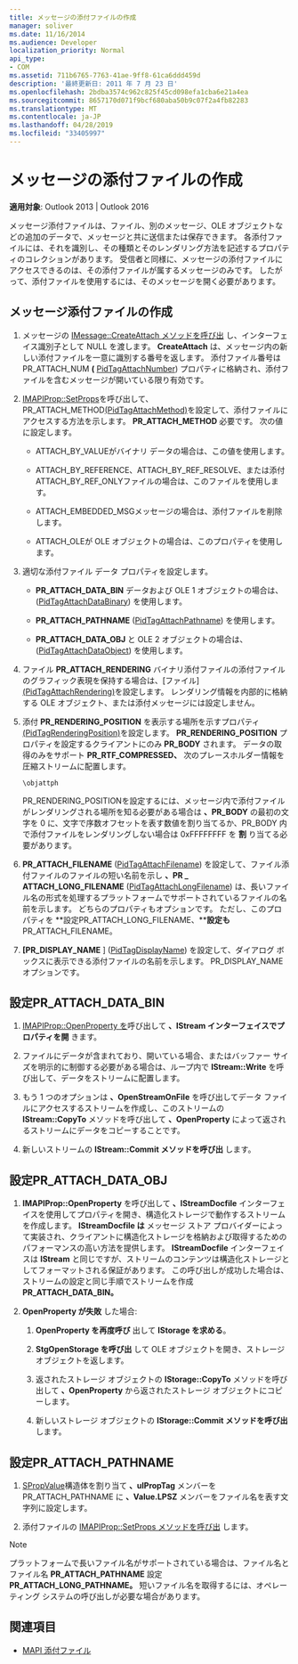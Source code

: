 ```yaml
---
title: メッセージの添付ファイルの作成
manager: soliver
ms.date: 11/16/2014
ms.audience: Developer
localization_priority: Normal
api_type:
- COM
ms.assetid: 711b6765-7763-41ae-9ff8-61ca6ddd459d
description: '最終更新日: 2011 年 7 月 23 日'
ms.openlocfilehash: 2bdba3574c962c825f45cd098efa1cba6e21a4ea
ms.sourcegitcommit: 8657170d071f9bcf680aba50b9c07f2a4fb82283
ms.translationtype: MT
ms.contentlocale: ja-JP
ms.lasthandoff: 04/28/2019
ms.locfileid: "33405997"
---
```

# <a name="creating-a-message-attachment"></a>メッセージの添付ファイルの作成
  
**適用対象**: Outlook 2013 | Outlook 2016 
  
メッセージ添付ファイルは、ファイル、別のメッセージ、OLE オブジェクトなどの追加のデータで、メッセージと共に送信または保存できます。 各添付ファイルには、それを識別し、その種類とそのレンダリング方法を記述するプロパティのコレクションがあります。 受信者と同様に、メッセージの添付ファイルにアクセスできるのは、その添付ファイルが属するメッセージのみです。 したがって、添付ファイルを使用するには、そのメッセージを開く必要があります。
  
## <a name="create-a-message-attachment"></a>メッセージ添付ファイルの作成
  
1. メッセージの [IMessage::CreateAttach メソッドを呼び出](imessage-createattach.md) し、インターフェイス識別子として NULL を渡します。 **CreateAttach** は、メッセージ内の新しい添付ファイルを一意に識別する番号を返します。 添付ファイル番号は PR_ATTACH_NUM **(** [PidTagAttachNumber](pidtagattachnumber-canonical-property.md)) プロパティに格納され、添付ファイルを含むメッセージが開いている限り有効です。
    
2. [IMAPIProp::SetProps](imapiprop-setprops.md)を呼び出して、PR_ATTACH_METHOD[(PidTagAttachMethod)](pidtagattachmethod-canonical-property.md)を設定して、添付ファイルにアクセスする方法を示します。 **PR_ATTACH_METHOD** 必要です。 次の値に設定します。 
    
   - ATTACH_BY_VALUEがバイナリ データの場合は、この値を使用します。
    
   - ATTACH_BY_REFERENCE、ATTACH_BY_REF_RESOLVE、または添付ATTACH_BY_REF_ONLYファイルの場合は、このファイルを使用します。
    
   - ATTACH_EMBEDDED_MSGメッセージの場合は、添付ファイルを削除します。
    
   - ATTACH_OLEが OLE オブジェクトの場合は、このプロパティを使用します。
    
3. 適切な添付ファイル データ プロパティを設定します。
    
   - **PR_ATTACH_DATA_BIN** データおよび OLE 1 オブジェクトの場合は、 ([PidTagAttachDataBinary](pidtagattachdatabinary-canonical-property.md)) を使用します。
    
   - **PR_ATTACH_PATHNAME** ([PidTagAttachPathname](pidtagattachpathname-canonical-property.md)) を使用します。
    
   - **PR_ATTACH_DATA_OBJ** と OLE 2 オブジェクトの場合は、 ([PidTagAttachDataObject](pidtagattachdataobject-canonical-property.md)) を使用します。
    
4. ファイル **PR_ATTACH_RENDERING** バイナリ添付ファイルの添付ファイルのグラフィック表現を保持する場合は、[ファイル][(PidTagAttachRendering)](pidtagattachrendering-canonical-property.md)を設定します。 レンダリング情報を内部的に格納する OLE オブジェクト、または添付メッセージには設定しません。 
    
5. 添付 **PR_RENDERING_POSITION** を表示する場所を示すプロパティ [(PidTagRenderingPosition)](pidtagrenderingposition-canonical-property.md)を設定します。 **PR_RENDERING_POSITION** プロパティを設定するクライアントにのみ **PR_BODY** されます。 データの取得のみをサポート **PR_RTF_COMPRESSED、** 次のプレースホルダー情報を圧縮ストリームに配置します。
    
   `\objattph`

   PR_RENDERING_POSITIONを設定するには、メッセージ内で添付ファイルがレンダリングされる場所を知る必要がある場合は **、PR_BODY** の最初の文字を 0 に、文字で序数オフセットを表す数値を割り当てるか、PR_BODY 内で添付ファイルをレンダリングしない場合は 0xFFFFFFFF を **割** り当てる必要があります。
    
6. **PR_ATTACH_FILENAME** ([PidTagAttachFilename](pidtagattachfilename-canonical-property.md)) を設定して、ファイル添付ファイルのファイルの短い名前を示し **、PR \_ ATTACH_LONG_FILENAME** ([PidTagAttachLongFilename](pidtagattachlongfilename-canonical-property.md)) は、長いファイル名の形式を処理するプラットフォームでサポートされているファイルの名前を示します。 どちらのプロパティもオプションです。 ただし、このプロパティを **設定PR_ATTACH_LONG_FILENAME、****設定も** PR_ATTACH_FILENAME。 
    
7. **[PR_DISPLAY_NAME** ] ([PidTagDisplayName](pidtagdisplayname-canonical-property.md)) を設定して、ダイアログ ボックスに表示できる添付ファイルの名前を示します。 PR_DISPLAY_NAMEオプションです。 
    
## <a name="set-pr_attach_data_bin"></a>設定PR_ATTACH_DATA_BIN
  
1. [IMAPIProp::OpenProperty を](imapiprop-openproperty.md)呼び出して **、IStream インターフェイスでプロパティを開** きます。 
    
2. ファイルにデータが含まれており、開いている場合、またはバッファー サイズを明示的に制御する必要がある場合は、ループ内で **IStream::Write** を呼び出して、データをストリームに配置します。 
    
3. もう 1 つのオプションは **、OpenStreamOnFile** を呼び出してデータ ファイルにアクセスするストリームを作成し、このストリームの **IStream::CopyTo** メソッドを呼び出して **、OpenProperty** によって返されるストリームにデータをコピーすることです。
    
4. 新しいストリームの **IStream::Commit メソッドを呼び出** します。 
    
## <a name="set-pr_attach_data_obj"></a>設定PR_ATTACH_DATA_OBJ
  
1. **IMAPIProp::OpenProperty** を呼び出して **、IStreamDocfile** インターフェイスを使用してプロパティを開き、構造化ストレージで動作するストリームを作成します。 **IStreamDocfile は** メッセージ ストア プロバイダーによって実装され、クライアントに構造化ストレージを格納および取得するためのパフォーマンスの高い方法を提供します。 **IStreamDocfile** インターフェイスは **IStream** と同じですが、ストリームのコンテンツは構造化ストレージとしてフォーマットされる保証があります。 この呼び出しが成功した場合は、ストリームの設定と同じ手順でストリームを作成 **PR_ATTACH_DATA_BIN。**
    
2. **OpenProperty が失敗** した場合: 
    
   1. **OpenProperty を再度呼び** 出して **IStorage を求める**。 
      
   2. **StgOpenStorage を呼び出** して OLE オブジェクトを開き、ストレージ オブジェクトを返します。 
      
   3. 返されたストレージ オブジェクトの **IStorage::CopyTo** メソッドを呼び出して **、OpenProperty** から返されたストレージ オブジェクトにコピーします。
      
   4. 新しいストレージ オブジェクトの **IStorage::Commit メソッドを呼び出** します。 
    
## <a name="set-pr_attach_pathname"></a>設定PR_ATTACH_PATHNAME
  
1. [SPropValue](spropvalue.md)構造体を割り当て **、ulPropTag** メンバーを PR_ATTACH_PATHNAME に **、Value.LPSZ** メンバーをファイル名を表す文字列に設定します。 
    
2. 添付ファイルの [IMAPIProp::SetProps メソッドを呼び出](imapiprop-setprops.md) します。 
    
> [!NOTE]
> プラットフォームで長いファイル名がサポートされている場合は、ファイル名とファイル名 **PR_ATTACH_PATHNAME** 設定 **PR_ATTACH_LONG_PATHNAME。** 短いファイル名を取得するには、オペレーティング システムの呼び出しが必要な場合があります。 
  
## <a name="see-also"></a>関連項目

- [MAPI 添付ファイル](mapi-attachments.md)

